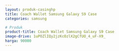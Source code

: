 ```yaml
---
layout: produk-casinghp
title: Coach Wallet Samsung Galaxy S9 Case
categories: samsung

# Produk
product-title: Coach Wallet Samsung Galaxy S9 Case
image-drive: 1uPOZlIQy2jzKcOzlX2gCfUO_4_uF-X9_
harga: 90000
---
```

